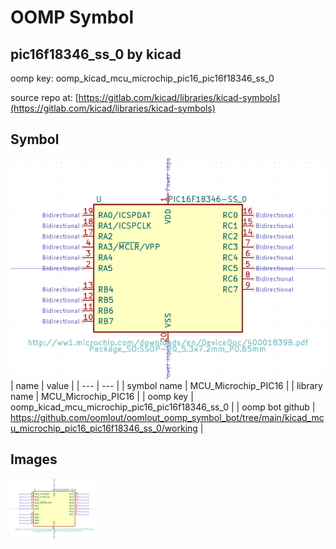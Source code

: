 # OOMP Symbol  
## pic16f18346_ss_0  by kicad  
  
oomp key: oomp_kicad_mcu_microchip_pic16_pic16f18346_ss_0  
  
source repo at: [https://gitlab.com/kicad/libraries/kicad-symbols](https://gitlab.com/kicad/libraries/kicad-symbols)  
## Symbol  
  
[![working.png](working_600.png)](working.png)  
| name | value | 
| --- | --- | 
| symbol name | MCU_Microchip_PIC16 | 
| library name | MCU_Microchip_PIC16 | 
| oomp key | oomp_kicad_mcu_microchip_pic16_pic16f18346_ss_0 | 
| oomp bot github | https://github.com/oomlout/oomlout_oomp_symbol_bot/tree/main/kicad_mcu_microchip_pic16_pic16f18346_ss_0/working | 
## Images  
  
[![working.png](working_140.png)](working.png)  
